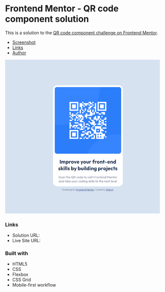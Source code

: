 # Frontend Mentor - QR code component solution

This is a solution to the [QR code component challenge on Frontend Mentor](https://www.frontendmentor.io/challenges/qr-code-component-iux_sIO_H).

- [Screenshot](#screenshot)
- [Links](#links)
- [Author](#author)

![](./screenshot.png)

### Links

- Solution URL: [](https://www.frontendmentor.io/solutions/html-5-css-X8WCb99y49)
- Live Site URL: [](https://main-qr-code-component.netlify.app/)

### Built with

- HTML5
- CSS
- Flexbox
- CSS Grid
- Mobile-first workflow
